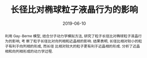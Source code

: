 ---
title: "长径比对椭球粒子液晶行为的影响"
authors:
- 徐明杰
- 孙玉伟
- You-Liang Zhu
- 付翠柳
- 黄以能
- 李占伟
- 孙昭艳
date: "2019-06-10"
doi: "10.7503/cjcu20190059"
publication_types: ["期刊文章"]
publication: "高等学校化学学报"
abstract: "<!--more-->
利用 Gay⁃Berne 模型, 结合分子动力学模拟方法, 研究了粒子长径比对椭球粒子液晶行为的影响, 考   察了粒子长径比对向列相和近晶相的影响. 结果表明, 长径比相对较小的粒子有利于向列相的形成, 而长径  比相对较大的粒子更有利于近晶相的形成.  分析了近晶相和向列相形成的动力学过程."
url_pdf: "http://www.cjcu.jlu.edu.cn/CN/10.7503/cjcu20190059"
---